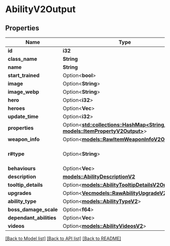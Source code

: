 # AbilityV2Output

## Properties

Name | Type | Description | Notes
------------ | ------------- | ------------- | -------------
**id** | **i32** |  | 
**class_name** | **String** |  | 
**name** | **String** |  | 
**start_trained** | Option<**bool**> |  | [optional]
**image** | Option<**String**> |  | [optional]
**image_webp** | Option<**String**> |  | [optional]
**hero** | Option<**i32**> |  | [optional]
**heroes** | Option<**Vec<i32>**> |  | [optional]
**update_time** | Option<**i32**> |  | [optional]
**properties** | Option<[**std::collections::HashMap<String, models::ItemPropertyV2Output>**](ItemPropertyV2-Output.md)> |  | [optional]
**weapon_info** | Option<[**models::RawItemWeaponInfoV2Output**](RawItemWeaponInfoV2-Output.md)> |  | [optional]
**r#type** | Option<**String**> |  | [optional][default to Ability]
**behaviours** | Option<**Vec<String>**> |  | [optional]
**description** | [**models::AbilityDescriptionV2**](AbilityDescriptionV2.md) |  | 
**tooltip_details** | Option<[**models::AbilityTooltipDetailsV2Output**](AbilityTooltipDetailsV2-Output.md)> |  | [optional]
**upgrades** | Option<[**Vec<models::RawAbilityUpgradeV2Output>**](RawAbilityUpgradeV2-Output.md)> |  | [optional]
**ability_type** | Option<[**models::AbilityTypeV2**](AbilityTypeV2.md)> |  | [optional]
**boss_damage_scale** | Option<**f64**> |  | [optional]
**dependant_abilities** | Option<**Vec<String>**> |  | [optional]
**videos** | Option<[**models::AbilityVideosV2**](AbilityVideosV2.md)> |  | [optional]

[[Back to Model list]](../README.md#documentation-for-models) [[Back to API list]](../README.md#documentation-for-api-endpoints) [[Back to README]](../README.md)


